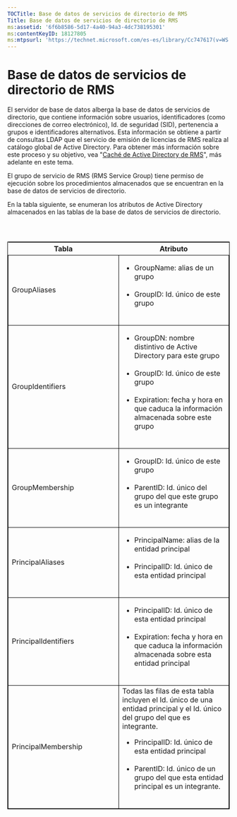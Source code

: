 ```yaml
---
TOCTitle: Base de datos de servicios de directorio de RMS
Title: Base de datos de servicios de directorio de RMS
ms:assetid: '6f6b8586-5d17-4a40-94a3-4dc738195301'
ms:contentKeyID: 18127805
ms:mtpsurl: 'https://technet.microsoft.com/es-es/library/Cc747617(v=WS.10)'
---
```


Base de datos de servicios de directorio de RMS
===============================================

El servidor de base de datos alberga la base de datos de servicios de directorio, que contiene información sobre usuarios, identificadores (como direcciones de correo electrónico), Id. de seguridad (SID), pertenencia a grupos e identificadores alternativos. Esta información se obtiene a partir de consultas LDAP que el servicio de emisión de licencias de RMS realiza al catálogo global de Active Directory. Para obtener más información sobre este proceso y su objetivo, vea "[Caché de Active Directory de RMS](https://technet.microsoft.com/c721a2eb-2fe9-4346-b426-3cc169b97265)", más adelante en este tema.

El grupo de servicio de RMS (RMS Service Group) tiene permiso de ejecución sobre los procedimientos almacenados que se encuentran en la base de datos de servicios de directorio.

En la tabla siguiente, se enumeran los atributos de Active Directory almacenados en las tablas de la base de datos de servicios de directorio.

###  

 
<table style="border:1px solid black;">
<colgroup>
<col width="50%" />
<col width="50%" />
</colgroup>
<thead>
<tr class="header">
<th>Tabla</th>
<th>Atributo</th>
</tr>
</thead>
<tbody>
<tr class="odd">
<td style="border:1px solid black;">GroupAliases</td>
<td style="border:1px solid black;"><ul>
<li>GroupName: alias de un grupo<br />
<br />
</li>
<li>GroupID: Id. único de este grupo<br />
<br />
</li>
</ul></td>
</tr>
<tr class="even">
<td style="border:1px solid black;">GroupIdentifiers</td>
<td style="border:1px solid black;"><ul>
<li>GroupDN: nombre distintivo de Active Directory para este grupo<br />
<br />
</li>
<li>GroupID: Id. único de este grupo<br />
<br />
</li>
<li>Expiration: fecha y hora en que caduca la información almacenada sobre este grupo<br />
<br />
</li>
</ul></td>
</tr>
<tr class="odd">
<td style="border:1px solid black;">GroupMembership</td>
<td style="border:1px solid black;"><ul>
<li>GroupID: Id. único de este grupo<br />
<br />
</li>
<li>ParentID: Id. único del grupo del que este grupo es un integrante<br />
<br />
</li>
</ul></td>
</tr>
<tr class="even">
<td style="border:1px solid black;">PrincipalAliases</td>
<td style="border:1px solid black;"><ul>
<li>PrincipalName: alias de la entidad principal<br />
<br />
</li>
<li>PrincipalID: Id. único de esta entidad principal<br />
<br />
</li>
</ul></td>
</tr>
<tr class="odd">
<td style="border:1px solid black;">PrincipalIdentifiers</td>
<td style="border:1px solid black;"><ul>
<li>PrincipalID: Id. único de esta entidad principal<br />
<br />
</li>
<li>Expiration: fecha y hora en que caduca la información almacenada sobre esta entidad principal<br />
<br />
</li>
</ul></td>
</tr>
<tr class="even">
<td style="border:1px solid black;">PrincipalMembership</td>
<td style="border:1px solid black;">Todas las filas de esta tabla incluyen el Id. único de una entidad principal y el Id. único del grupo del que es integrante.
<ul>
<li>PrincipalID: Id. único de esta entidad principal<br />
<br />
</li>
<li>ParentID: Id. único de un grupo del que esta entidad principal es un integrante.<br />
<br />
</li>
</ul></td>
</tr>
</tbody>
</table>
